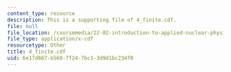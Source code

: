 ```yaml
---
content_type: resource
description: This is a supporting file of 4_finite.cdf.
file: null
file_location: /coursemedia/22-02-introduction-to-applied-nuclear-physics-spring-2012/6e17d887b5687f247bc13d9d1bc234f0_4_finite.cdf
file_type: application/x-cdf
resourcetype: Other
title: 4_finite.cdf
uid: 6e17d887-b568-7f24-7bc1-3d9d1bc234f0
---
```

